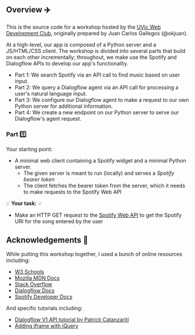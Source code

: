 ## Overview :airplane:
This is the source code for a workshop hosted by the [UVic Web Development Club](https://www.facebook.com/UVicWebDev/), originally prepared by Juan Carlos Gallegos (@okjuan).

At a high-level, our app is composed of a Python server and a JS/HTML/CSS client. The workshop is divided into several parts that build on each other incrementally; throughout, we make use the Spotify and Dialogflow APIs to develop our app's functionality.
* Part 1: We search Spotify via an API call to find music based on user input.
* Part 2: We query a Dialogflow agent via an API call for processing a user's natural language input.
* Part 3: We configure our Dialogflow agent to make a request to our own Python server for additional information.
* Part 4: We create a new endpoint on our Python server to serve our Dialogflow's agent request.

### Part :one:
Your starting point:
* A minimal web client containing a Spotify widget and a minimal Python server.
    * The given server is meant to run (locally) and serves a *Spotify bearer token*
    * The client fetches the bearer token from the server, which it needs to make requests to the Spotify Web API

:bulb: **Your task:** :bulb:
* Make an HTTP GET request to the [Spotify Web API](https://developer.spotify.com/documentation/web-api/) to get the Spotify URI for the song entered by the user


## Acknowledgements :pray:
While putting this workshop together, I used a bunch of online resources including:
* [W3 Schools](https://www.w3schools.com/)
* [Mozilla MDN Docs](https://developer.mozilla.org/)
* [Stack Overflow](https://stackoverflow.com/)
* [Dialogflow Docs](https://dialogflow.com/docs/)
* [Spotify Developer Docs](https://developer.spotify.com/documentation/)

And specific tutorials including:
* [Dialogflow V1 API tutorial by Patrick Catanzariti](https://www.sitepoint.com/how-to-build-your-own-ai-assistant-using-api-ai/)
* [Adding iframe with jQuery](https://stackoverflow.com/questions/8179703/how-to-create-an-iframe-using-jquery-and-display-on-page)